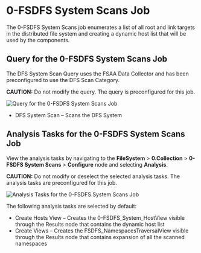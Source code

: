 # 0-FSDFS System Scans Job

The 0-FSDFS System Scans job enumerates a list of all root and link targets in the distributed file
system and creating a dynamic host list that will be used by the components.

## Query for the 0-FSDFS System Scans Job

The DFS System Scan Query uses the FSAA Data Collector and has been preconfigured to use the DFS
Scan Category.

**CAUTION:** Do not modify the query. The query is preconfigured for this job.

![Query for the 0-FSDFS System Scans Job](/img/product_docs/accessanalyzer/solutions/filesystem/collection/fsdfssystemscansquery.webp)

- DFS System Scan – Scans the DFS System

## Analysis Tasks for the 0-FSDFS System Scans Job

View the analysis tasks by navigating to the **FileSystem** > **0.Collection** > **0-FSDFS System
Scans** > **Configure** node and selecting **Analysis**.

**CAUTION:** Do not modify or deselect the selected analysis tasks. The analysis tasks are
preconfigured for this job.

![Analysis Tasks for the 0-FSDFS System Scans Job](/img/product_docs/accessanalyzer/solutions/filesystem/collection/fsdfssystemscansanalysis.webp)

The following analysis tasks are selected by default:

- Create Hosts View – Creates the 0-FSDFS_System_HostView visible through the Results node that
  contains the dynamic host list
- Create Views – Creates the FSDFS_NamespacesTraversalView visible through the Results node that
  contains expansion of all the scanned namespaces
